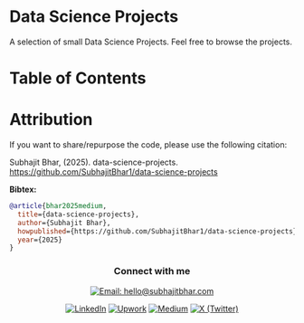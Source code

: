 # Data Science Projects
A selection of small Data Science Projects.
Feel free to browse the projects. 

# Table of Contents


# Attribution
If you want to share/repurpose the code, please use the following citation:

Subhajit Bhar, (2025). data-science-projects. https://github.com/SubhajitBhar1/data-science-projects

**Bibtex:**

```bibtex
@article{bhar2025medium,
  title={data-science-projects},
  author={Subhajit Bhar},
  howpublished={https://github.com/SubhajitBhar1/data-science-projects},
  year={2025}
}
```


<div align="center">
<h3 >Connect with me</h3>
<a href="mailto:hello@subhajitbhar.com" target="_blank" rel="noopener noreferrer"><img src="https://img.shields.io/badge/Email-hello%40subhajitbhar.com-EA4335?style=for-the-badge&logo=gmail&logoColor=white" alt="Email: hello@subhajitbhar.com" /></a>

<a href="https://www.linkedin.com/in/subhajitbhar1/" target="_blank" rel="noopener noreferrer"><img src="https://img.shields.io/badge/LinkedIn-0A66C2?style=for-the-badge&logo=linkedin&logoColor=white" alt="LinkedIn" /></a>
<a href="https://www.upwork.com/freelancers/subhajitbhar1" target="_blank" rel="noopener noreferrer"><img src="https://img.shields.io/badge/Upwork-6FDA44?style=for-the-badge&logo=upwork&logoColor=white" alt="Upwork" /></a>
<a href="https://medium.com/@subhajitbhar1" target="_blank" rel="noopener noreferrer"><img src="https://img.shields.io/badge/Medium-12100E?style=for-the-badge&logo=medium&logoColor=white" alt="Medium" /></a>
<a href="https://x.com/SubhajitBhar1" target="_blank" rel="noopener noreferrer"><img src="https://img.shields.io/badge/X-000000?style=for-the-badge&logo=x&logoColor=white" alt="X (Twitter)" /></a>


</div>